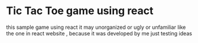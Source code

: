 # Tic Tac Toe game using react 

this sample game using react it may unorganized or ugly or unfamiliar like the one in react website , because it was developed by me 
just testing ideas 